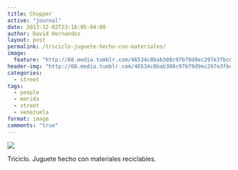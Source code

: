 ```yaml
---
title: Chopper
active: "journal"
date: 2013-12-02T23:18:05-04:00
author: David Hernandez
layout: post
permalink: /triciclo-juguete-hecho-con-materiales/
image:
  feature: "http://68.media.tumblr.com/46534c8bab308c97b79d9ec297e3fbc0/tumblr_mx7cq5Yznd1qzqummo1_1280.jpg"
header-img: "http://68.media.tumblr.com/46534c8bab308c97b79d9ec297e3fbc0/tumblr_mx7cq5Yznd1qzqummo1_1280.jpg"
categories:
  - street
tags:
  - people
  - merida
  - street
  - venezuela
format: image
comments: "true"
---
```

<a href="http://68.media.tumblr.com/46534c8bab308c97b79d9ec297e3fbc0/tumblr_mx7cq5Yznd1qzqummo1_1280.jpg" class="popup"  title="Chopper" data-caption="© 2013 by David Hernández"><img src="http://68.media.tumblr.com/46534c8bab308c97b79d9ec297e3fbc0/tumblr_mx7cq5Yznd1qzqummo1_1280.jpg"></a>

Triciclo. Juguete hecho con materiales reciclables.
